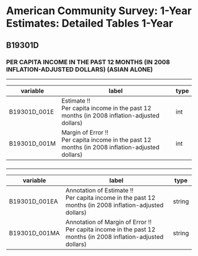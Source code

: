 # American Community Survey: 1-Year Estimates: Detailed Tables 1-Year

## B19301D

### PER CAPITA INCOME IN THE PAST 12 MONTHS (IN 2008 INFLATION-ADJUSTED DOLLARS) (ASIAN ALONE)

___

| variable | label | type |
| ----- | ----- | ----- |
| B19301D_001E | Estimate !!<br>Per capita income in the past 12 months (in 2008 inflation-adjusted dollars) | int |
| B19301D_001M | Margin of Error !!<br>Per capita income in the past 12 months (in 2008 inflation-adjusted dollars) | int |
### 

___

| variable | label | type |
| ----- | ----- | ----- |
| B19301D_001EA | Annotation of Estimate !!<br>Per capita income in the past 12 months (in 2008 inflation-adjusted dollars) | string |
| B19301D_001MA | Annotation of Margin of Error !!<br>Per capita income in the past 12 months (in 2008 inflation-adjusted dollars) | string |

